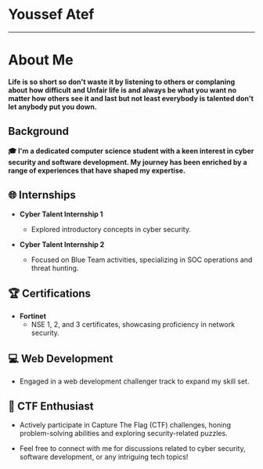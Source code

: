 # Youssef Atef

---
# About Me
**Life is so short so don't waste it by listening to others or complaning about how difficult and Unfair life is and always be what you want no matter how others see it and last but not least everybody is talented don't let anybody put you down.**

## Background

**🎓 I'm a dedicated computer science student with a keen interest in cyber security and software development. My journey has been enriched by a range of experiences that have shaped my expertise.**

## 🌐 Internships
- **Cyber Talent Internship 1**
  - Explored introductory concepts in cyber security.
  
- **Cyber Talent Internship 2**
  - Focused on Blue Team activities, specializing in SOC operations and threat hunting.

## 🏆 Certifications
- **Fortinet**
  - NSE 1, 2, and 3 certificates, showcasing proficiency in network security.

## 💻  Web Development
- Engaged in a web development challenger track to expand my skill set.

## 🧩 CTF Enthusiast
- Actively participate in Capture The Flag (CTF) challenges, honing problem-solving abilities and exploring security-related puzzles.

- Feel free to connect with me for discussions related to cyber security, software development, or any intriguing tech topics!
